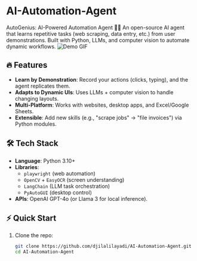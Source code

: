 # AI-Automation-Agent
AutoGenius: AI-Powered Automation Agent 🤖✨ An open-source AI agent that learns repetitive tasks (web scraping, data entry, etc.) from user demonstrations. Built with Python, LLMs, and computer vision to automate dynamic workflows.
![Demo GIF](https://media.giphy.com/media/v1.Y2lkPTc5MGI3NjExcDFoODNlZGd4Z3BldnJjZXVtY2VtN3U1aHZ6dW0xbmN6YzR0eGZ0biZlcD12MV9pbnRlcm5hbF9naWZfYnlfaWQmY3Q9Zw/xT5LMHxhOfscxPfIfm/giphy.gif) 

## 🔥 Features  
- **Learn by Demonstration**: Record your actions (clicks, typing), and the agent replicates them.  
- **Adapts to Dynamic UIs**: Uses LLMs + computer vision to handle changing layouts.  
- **Multi-Platform**: Works with websites, desktop apps, and Excel/Google Sheets.  
- **Extensible**: Add new skills (e.g., "scrape jobs" → "file invoices") via Python modules.  

## 🛠️ Tech Stack  
- **Language**: Python 3.10+  
- **Libraries**:  
  - `playwright` (web automation)  
  - `OpenCV` + `EasyOCR` (screen understanding)  
  - `LangChain` (LLM task orchestration)  
  - `PyAutoGUI` (desktop control)  
- **APIs**: OpenAI GPT-4o (or Llama 3 for local inference).  

## ⚡ Quick Start  
1. Clone the repo:  
   ```bash
   git clone https://github.com/djilalilayadi/AI-Automation-Agent.git
   cd AI-Automation-Agent
